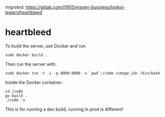 migrated: https://gitlab.com/l1905/maven-business/lookio-legacy/heartbleed

heartbleed
==========

To build the server, use Docker and run

```
sudo docker build .
```

Then run the server with:

```
sudo docker run -t -i -p 8000:8000 -v `pwd`:/code <image_id> /bin/bash
```

Inside the Docker container:

```
cd /code
go build .
./code -v
```

This is for running a dev build, running in prod is different!
